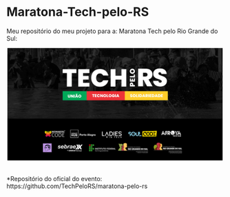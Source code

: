 # Maratona-Tech-pelo-RS
Meu repositório do meu projeto para a: Maratona Tech pelo Rio Grande do Sul:</br>
<p align="center"><a href="https://github.com/TechPeloRS/maratona-pelo-rs">
<img src="https://github.com/TechPeloRS/maratona-pelo-rs/blob/main/image/tech-banner.png" width="500px"></a></p></br>
*Repositório do oficial do evento: https://github.com/TechPeloRS/maratona-pelo-rs
